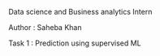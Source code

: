 Data science and Business analytics Intern

Author : Saheba Khan 

Task 1 : Prediction using supervised ML
